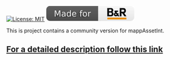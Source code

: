 [![License: MIT](https://img.shields.io/badge/License-MIT-yellow.svg)](https://opensource.org/licenses/MIT)
[![Made For B&R](https://github.com/hilch/BandR-badges/blob/main/Made-For-BrAutomation.svg)](https://www.br-automation.com)

This is project contains a community version for mappAssetInt.

## [**For a detailed description follow this link**](https://br-automation-com.github.io/mappAssetIntEx/)
